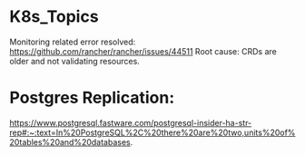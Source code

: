 # K8s_Topics

Monitoring related error resolved: https://github.com/rancher/rancher/issues/44511
Root cause: CRDs are older and not validating resources.

# Postgres Replication:
https://www.postgresql.fastware.com/postgresql-insider-ha-str-rep#:~:text=In%20PostgreSQL%2C%20there%20are%20two,units%20of%20tables%20and%20databases.


